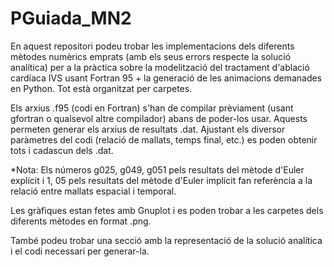 # PGuiada_MN2
En aquest repositori podeu trobar les implementacions dels diferents mètodes numèrics emprats (amb els seus errors respecte la solució analítica) per a la pràctica sobre la modelització del tractament d'ablació cardíaca IVS usant Fortran 95 + la generació de les animacions demanades en Python. Tot està organitzat per carpetes. 

Els arxius .f95 (codi en Fortran) s'han de compilar prèviament (usant gfortran o qualsevol altre compilador) abans de poder-los usar. Aquests permeten generar els arxius de resultats .dat. Ajustant els diversor paràmetres del codi (relació de mallats, temps final, etc.) es poden obtenir tots i cadascun dels .dat.

*Nota: Els números g025, g049, g051 pels resultats del mètode d'Euler explícit i 1, 05 pels resultats del mètode d'Euler implícit fan referència a la relació entre mallats espacial i temporal.

Les gràfiques estan fetes amb Gnuplot i es poden trobar a les carpetes dels diferents mètodes en format .png.

També podeu trobar una secció amb la representació de la solució analítica i el codi necessari per generar-la.

